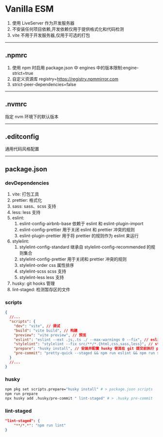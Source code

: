 # Vanilla ESM

1. 使用 LiveServer 作为开发服务器
1. 不安装任何项目依赖,开发依赖仅用于提供格式化和代码检测
1. vite 不用于开发服务器,仅用于可选的打包

---

## .npmrc

1. 使用 npm 时启用 package.json 中 engines 中的版本限制:engine-strict=true
1. 自定义资源库 registry=<https://registry.npmmirror.com>
1. strict-peer-dependencies=false

---

## .nvmrc

指定 nvm 环境下的默认版本

---

## .editconfig

通用代码风格配置

---

## package.json

### devDependencies

1. vite: 打包工具
1. prettier: 格式化
1. sass: sass、scss 支持
1. less: less 支持
1. eslint:
   1. eslint-config-airbnb-base 依赖于 eslint 和 eslint-plugin-import
   1. eslint-config-prettier 用于关闭 eslint 和 prettier 冲突的规则
   1. eslint-plugin-prettier 用于将 prettier 的规则作为 eslint 来运行
1. stylelint:
   1. stylelint-config-standard 继承自 stylelint-config-recommended 的规则集合
   1. stylelint-config-prettier 用于关闭和 prettier 冲突的规则
   1. stylelint-order css 属性排序
   1. stylelint-scss scss 支持
   1. stylelint-less less 支持
1. husky: git hooks 管理
1. lint-staged: 检测暂存区的文件

### scripts

```json
{
  //...
  "scripts": {
    "dev": "vite", // 调试
    "build": "vite build", // 构建
    "preview": "vite preview", // 预览
    "eslint": "eslint --ext .js,.ts ./ --max-warnings 0 --fix", // eslint 修复
    "stylelint": "stylelint --fix src/**/*.{html,css,sass,less}", // stylelint 修复
    "prepare": "husky install", // 安装并配置 husky 使其在 git 提交前执行 pre-commit
    "pre-commit": "pretty-quick --staged && npm run eslint && npm run stylelint" // git 提交前格式化并修复代码
  }
  //...
}
```

### husky

```sh
npm pkg set scripts.prepare="husky install" # > package.json scripts
npm run prepare
npx husky add .husky/pre-commit " lint-staged" # > .husky pre-commit
```

### lint-staged

```json
"lint-staged": {
    "**/*.*": "npm run lint"
}
```

